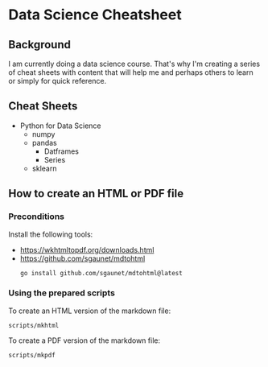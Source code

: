 # Data Science Cheatsheet

## Background

I am currently doing a data science course. That's why I'm creating a series of cheat sheets with content that will help me and perhaps others to learn or simply for quick reference. 

## Cheat Sheets

* Python for Data Science
  * numpy
  * pandas
    * Datframes
    * Series
  * sklearn

## How to create an HTML or PDF file

### Preconditions

Install the following tools:

* https://wkhtmltopdf.org/downloads.html
* https://github.com/sgaunet/mdtohtml
  ```
  go install github.com/sgaunet/mdtohtml@latest
  ```

### Using the prepared scripts

To create an HTML version of the markdown file:

```
scripts/mkhtml
```

To create a PDF version of the markdown file:

```
scripts/mkpdf
```
